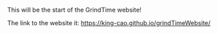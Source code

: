 This will be the start of the GrindTime website!

The link to the website it: https://king-cao.github.io/grindTimeWebsite/
